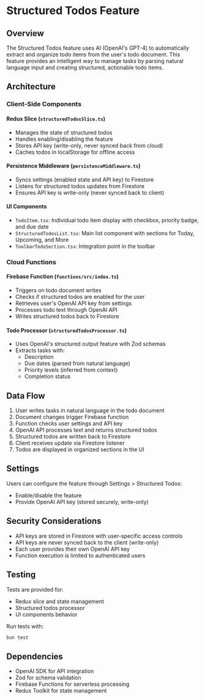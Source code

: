 # Structured Todos Feature

## Overview

The Structured Todos feature uses AI (OpenAI's GPT-4) to automatically extract and organize todo items from the user's todo document. This feature provides an intelligent way to manage tasks by parsing natural language input and creating structured, actionable todo items.

## Architecture

### Client-Side Components

#### Redux Slice (`structuredTodosSlice.ts`)

- Manages the state of structured todos
- Handles enabling/disabling the feature
- Stores API key (write-only, never synced back from cloud)
- Caches todos in localStorage for offline access

#### Persistence Middleware (`persistenceMiddleware.ts`)

- Syncs settings (enabled state and API key) to Firestore
- Listens for structured todos updates from Firestore
- Ensures API key is write-only (never synced back to client)

#### UI Components

- `TodoItem.tsx`: Individual todo item display with checkbox, priority badge, and due date
- `StructuredTodosList.tsx`: Main list component with sections for Today, Upcoming, and More
- `ToolbarTodoSection.tsx`: Integration point in the toolbar

### Cloud Functions

#### Firebase Function (`functions/src/index.ts`)

- Triggers on todo document writes
- Checks if structured todos are enabled for the user
- Retrieves user's OpenAI API key from settings
- Processes todo text through OpenAI API
- Writes structured todos back to Firestore

#### Todo Processor (`structuredTodosProcessor.ts`)

- Uses OpenAI's structured output feature with Zod schemas
- Extracts tasks with:
  - Description
  - Due dates (parsed from natural language)
  - Priority levels (inferred from context)
  - Completion status

## Data Flow

1. User writes tasks in natural language in the todo document
2. Document changes trigger Firebase function
3. Function checks user settings and API key
4. OpenAI API processes text and returns structured todos
5. Structured todos are written back to Firestore
6. Client receives update via Firestore listener
7. Todos are displayed in organized sections in the UI

## Settings

Users can configure the feature through Settings > Structured Todos:

- Enable/disable the feature
- Provide OpenAI API key (stored securely, write-only)

## Security Considerations

- API keys are stored in Firestore with user-specific access controls
- API keys are never synced back to the client (write-only)
- Each user provides their own OpenAI API key
- Function execution is limited to authenticated users

## Testing

Tests are provided for:

- Redux slice and state management
- Structured todos processor
- UI components behavior

Run tests with:

```bash
bun test
```

## Dependencies

- OpenAI SDK for API integration
- Zod for schema validation
- Firebase Functions for serverless processing
- Redux Toolkit for state management
